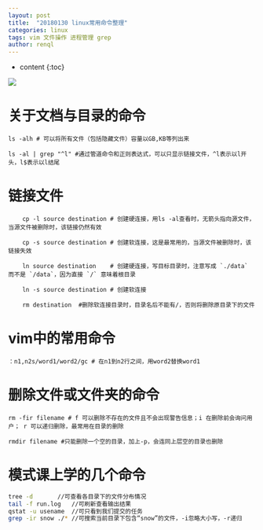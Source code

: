 ```yaml
---
layout: post
title:  "20180130 linux常用命令整理"
categories: linux
tags: vim 文件操作 进程管理 grep
author: renql
---
```


* content
{:toc}

![](http://wx1.sinaimg.cn/large/006fa9Xlgy1fwuse5urh5j30mo0w0jst.jpg)


# 关于文档与目录的命令 #
	
	ls -alh # 可以将所有文件（包括隐藏文件）容量以GB,KB等列出来

    ls -al | grep "^l" #通过管道命令和正则表达式，可以只显示链接文件，^l表示以l开头，l$表示以l结尾




# 链接文件 #
```
    cp -l source destination # 创建硬连接，用ls -al查看时，无箭头指向源文件，当源文件被删除时，该链接仍然有效

    cp -s source destination # 创建软连接，这是最常用的，当源文件被删除时，该链接失效

    ln source destination    # 创建硬连接，写目标目录时，注意写成 `./data` 而不是 `/data`，因为直接 `/` 意味着根目录  

    ln -s source destination # 创建软连接  
    
    rm destination  #删除软连接目录时，目录名后不能有/，否则将删除原目录下的文件
```
    

# vim中的常用命令 #
    ：n1,n2s/word1/word2/gc # 在n1到n2行之间，用word2替换word1

# 删除文件或文件夹的命令 #
    rm -fir filename # f 可以删除不存在的文件且不会出现警告信息；i 在删除前会询问用户； r 可以递归删除，最常用在目录的删除
    
    rmdir filename #只能删除一个空的目录，加上-p，会连同上层空的目录也删除
    

# 模式课上学的几个命令 #
```bash
tree -d    	  //可查看各目录下的文件分布情况
tail -f run.log   //可刷新查看输出结果
qstat -u usename  //可只看到我们提交的任务
grep -ir snow ./* //可搜索当前目录下包含“snow”的文件，-i忽略大小写，-r递归
```
